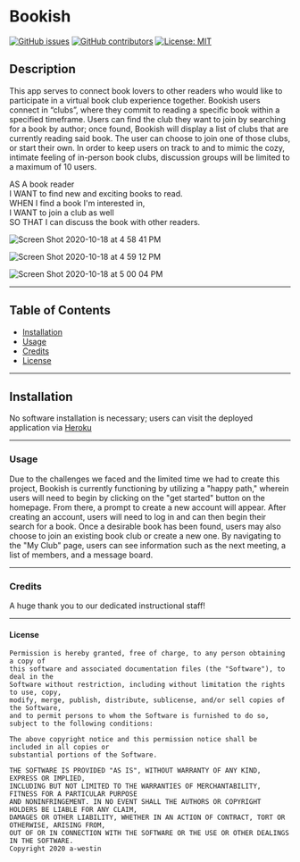   # Bookish

[![GitHub issues](https://img.shields.io/github/issues/Naereen/StrapDown.js.svg)](https://GitHub.com/Naereen/StrapDown.js/issues/) [![GitHub contributors](https://img.shields.io/github/contributors/Naereen/StrapDown.js.svg)](https://GitHub.com/Naereen/StrapDown.js/graphs/contributors/)   [![License: MIT](https://img.shields.io/badge/License-MIT-yellow.svg)](https://opensource.org/licenses/MIT)

  ## Description  

This app serves to connect book lovers to other readers who would like to participate in a virtual book club experience together. Bookish users connect in “clubs”, where they commit to reading a specific book within a specified timeframe. Users can find the club they want to join by searching for a book by author; once found, Bookish will display a list of clubs that are currently reading said book. The user can choose to join one of those clubs, or start their own. In order to keep users on track to and to mimic the cozy, intimate feeling of in-person book clubs, discussion groups will be limited to a maximum of 10 users. 

AS A book reader  
I WANT to find new and exciting books to read.   
WHEN I find a book I'm interested in,  
I WANT to join a club as well   
SO THAT I can discuss the book with other readers.
  
![Screen Shot 2020-10-18 at 4 58 41 PM](https://user-images.githubusercontent.com/69770137/96387123-e1109580-116d-11eb-9647-629175df1be1.png)

![Screen Shot 2020-10-18 at 4 59 12 PM](https://user-images.githubusercontent.com/69770137/96387127-e4a41c80-116d-11eb-8852-aeb3bfb94ecf.png)

![Screen Shot 2020-10-18 at 5 00 04 PM](https://user-images.githubusercontent.com/69770137/96387131-e7067680-116d-11eb-919d-a5bfd3c0edca.png)

  ******

  ## Table of Contents 
  
  * [Installation](#installation)
  * [Usage](#usage)
  * [Credits](#credits)
  * [License](#license)
  
  ******

  ## Installation
  
  No software installation is necessary; users can visit the deployed application via [Heroku](http://gt-bookish.herokuapp.com/)

  ******

  ### Usage

Due to the challenges we faced and the limited time we had to create this project, Bookish is currently functioning by utilizing a "happy path," wherein users will need to begin by clicking on the "get started" button on the homepage. From there, a prompt to create a new account will appear. After creating an account, users will need to log in and can then begin their search for a book. Once a desirable book has been found, users may also choose to join an existing book club or create a new one. By navigating to the "My Club" page, users can see information such as the next meeting, a list of members, and a message board. 
  
  ******

  ### Credits
  
  A huge thank you to our dedicated instructional staff!
  
  ******

  #### License
  
    Permission is hereby granted, free of charge, to any person obtaining a copy of 
    this software and associated documentation files (the "Software"), to deal in the 
    Software without restriction, including without limitation the rights to use, copy, 
    modify, merge, publish, distribute, sublicense, and/or sell copies of the Software, 
    and to permit persons to whom the Software is furnished to do so, subject to the following conditions:
    
    The above copyright notice and this permission notice shall be included in all copies or 
    substantial portions of the Software.
    
    THE SOFTWARE IS PROVIDED "AS IS", WITHOUT WARRANTY OF ANY KIND, EXPRESS OR IMPLIED, 
    INCLUDING BUT NOT LIMITED TO THE WARRANTIES OF MERCHANTABILITY, FITNESS FOR A PARTICULAR PURPOSE 
    AND NONINFRINGEMENT. IN NO EVENT SHALL THE AUTHORS OR COPYRIGHT HOLDERS BE LIABLE FOR ANY CLAIM, 
    DAMAGES OR OTHER LIABILITY, WHETHER IN AN ACTION OF CONTRACT, TORT OR OTHERWISE, ARISING FROM, 
    OUT OF OR IN CONNECTION WITH THE SOFTWARE OR THE USE OR OTHER DEALINGS IN THE SOFTWARE. 
    Copyright 2020 a-westin  
